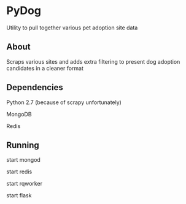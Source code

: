 # PyDog
Utility to pull together various pet adoption site data

## About
Scraps various sites and adds extra filtering to present dog adoption candidates in a cleaner format

## Dependencies
Python 2.7 (because of scrapy unfortunately)

MongoDB

Redis

## Running
start mongod

start redis

start rqworker

start flask


